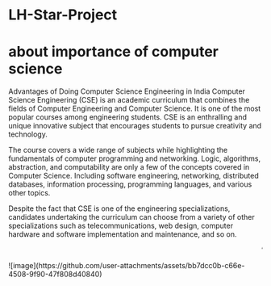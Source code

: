 # LH-Star-Project
<html>
  <body>
    <bgcolor='magenta'>
      <h1>about importance of computer science</h1>
      <p>Advantages of Doing Computer Science Engineering in India
Computer Science Engineering (CSE) is an academic curriculum that combines the fields of Computer Engineering and Computer Science. It is one of the most popular courses among engineering students. CSE is an enthralling and unique innovative subject that encourages students to pursue creativity and technology.

The course covers a wide range of subjects while highlighting the fundamentals of computer programming and networking. Logic, algorithms, abstraction, and computability are only a few of the concepts covered in Computer Science. Including software engineering, networking, distributed databases, information processing, programming languages, and various other topics.

Despite the fact that CSE is one of the engineering specializations, candidates undertaking the curriculum can choose from a variety of other specializations such as telecommunications, web design, computer hardware and software implementation and maintenance, and so on.</p>
<marquee>“Be sure you put your feet in the right place, then stand firm.”</marquee>
</bgcolor>
</body>
</html>
![image](https://github.com/user-attachments/assets/bb7dcc0b-c66e-4508-9f90-47f808d40840)


